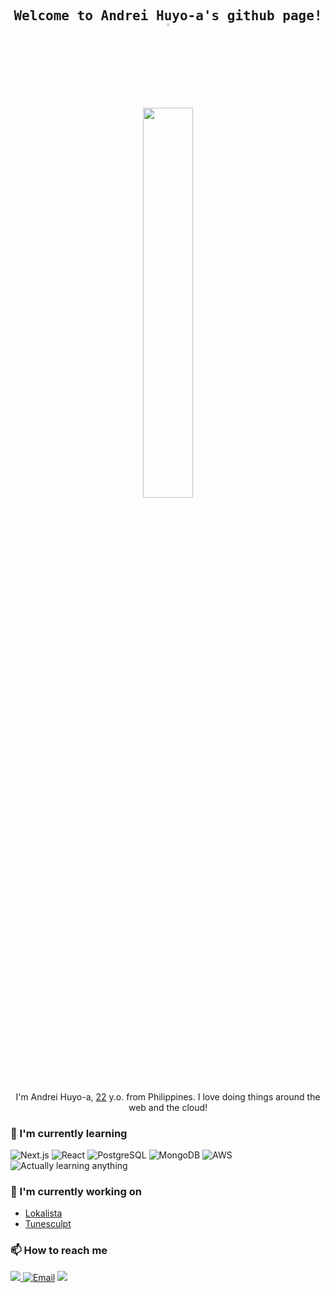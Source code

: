 <div align="center">

<h2 align="center">
   <samp>
  Welcome to Andrei Huyo-a's github page!
  </samp>
     <a href="https://andreihuyoa.vercel.app"><img src="https://media.giphy.com/media/hvRJCLFzcasrR4ia7z/giphy.gif" width="3%"></a>
</h2>

<a href="https://andreihuyoa.vercel.app">
<img src="https://media0.giphy.com/media/v1.Y2lkPTc5MGI3NjExaW5jdmppajRhOWczcWExbDk0eG5icnNjbGl5MXNzb3IxZHFya2NyOSZlcD12MV9pbnRlcm5hbF9naWZfYnlfaWQmY3Q9Zw/Ssts7rvD7E01O/giphy.gif" width="40%"></a>

I'm Andrei Huyo-a, [22](https://github.com/andreihuyoa/andreihuyoa/commit/30f41f2d4195dada4c7a895b86e0c63775abca23) y.o. from Philippines. I love doing things around the web and the cloud!

</div>

### 🌱 I'm currently learning

![Next.js](https://img.shields.io/badge/Next.js-000000?style=flat-square&logo=nextdotjs&logoColor=white)
![React](https://img.shields.io/badge/React-236F95?style=flat-square&logo=react&logoColor=white)
![PostgreSQL](https://img.shields.io/badge/PostgreSQL-0D848C?style=flat-square&logo=postgresql&logoColor=white)
![MongoDB](https://img.shields.io/badge/MongoDB-4C6619?style=flat-square&logo=mongodb&logoColor=white)
![AWS](https://img.shields.io/badge/AWS-2C3644?style=flat-square&logo=amazonwebservices&logoColor=white)
![Actually learning anything](https://img.shields.io/badge/Actually%20learning%20anything-0A331D?style=flat-square&logoColor=white)

### 🔭 I'm currently working on

- [Lokalista](https://github.com/andreihuyoa/lokalista-but-mern)
- [Tunesculpt](https://github.com/andreihuyoa/Tunesculpt)

### 📫 How to reach me

<a target="_blank" href="https://www.linkedin.com/in/andreihuyoa">
  <img src="https://img.shields.io/badge/LinkedIn-31A8ED?&style=flat" />
</a

[![Email](https://img.shields.io/badge/Email-61192A?&style=flat)](mailto:andrei.huyoa.me@gmail.com)
<a target="_blank" href="andreihuyoa.vercel.app">
<img src="https://img.shields.io/badge/Personal%20Site-gray?style=flat" />
</a>

<!--
**andreihuyoa/andreihuyoa** is a ✨ _special_ ✨ repository because its `README.md` (this file) appears on your GitHub profile.

Here are some ideas to get you started:

- 👯 I’m looking to collaborate on ...
- 🤔 I’m looking for help with ...
- 💬 Ask me about ...
- 😄 Pronouns: ...
- ⚡ Fun fact: ...
  -->
